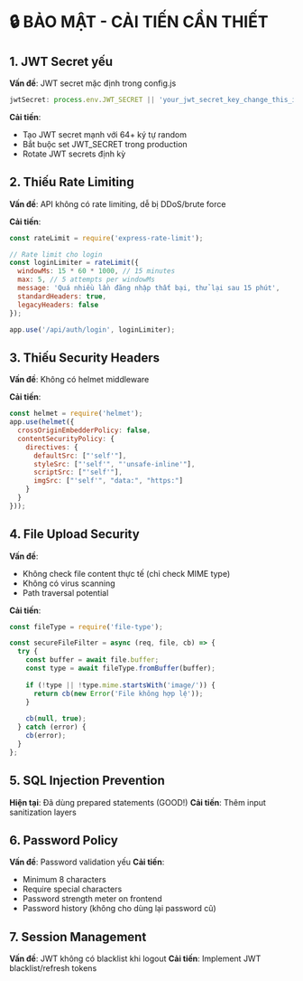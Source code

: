 # 🔒 BẢO MẬT - CẢI TIẾN CẦN THIẾT

## 1. JWT Secret yếu
**Vấn đề**: JWT secret mặc định trong config.js
```javascript
jwtSecret: process.env.JWT_SECRET || 'your_jwt_secret_key_change_this_in_production'
```

**Cải tiến**:
- Tạo JWT secret mạnh với 64+ ký tự random
- Bắt buộc set JWT_SECRET trong production
- Rotate JWT secrets định kỳ

## 2. Thiếu Rate Limiting
**Vấn đề**: API không có rate limiting, dễ bị DDoS/brute force

**Cải tiến**:
```javascript
const rateLimit = require('express-rate-limit');

// Rate limit cho login
const loginLimiter = rateLimit({
  windowMs: 15 * 60 * 1000, // 15 minutes
  max: 5, // 5 attempts per windowMs
  message: 'Quá nhiều lần đăng nhập thất bại, thử lại sau 15 phút',
  standardHeaders: true,
  legacyHeaders: false
});

app.use('/api/auth/login', loginLimiter);
```

## 3. Thiếu Security Headers
**Vấn đề**: Không có helmet middleware

**Cải tiến**:
```javascript
const helmet = require('helmet');
app.use(helmet({
  crossOriginEmbedderPolicy: false,
  contentSecurityPolicy: {
    directives: {
      defaultSrc: ["'self'"],
      styleSrc: ["'self'", "'unsafe-inline'"],
      scriptSrc: ["'self'"],
      imgSrc: ["'self'", "data:", "https:"]
    }
  }
}));
```

## 4. File Upload Security
**Vấn đề**: 
- Không check file content thực tế (chỉ check MIME type)
- Không có virus scanning
- Path traversal potential

**Cải tiến**:
```javascript
const fileType = require('file-type');

const secureFileFilter = async (req, file, cb) => {
  try {
    const buffer = await file.buffer;
    const type = await fileType.fromBuffer(buffer);
    
    if (!type || !type.mime.startsWith('image/')) {
      return cb(new Error('File không hợp lệ'));
    }
    
    cb(null, true);
  } catch (error) {
    cb(error);
  }
};
```

## 5. SQL Injection Prevention
**Hiện tại**: Đã dùng prepared statements (GOOD!)
**Cải tiến**: Thêm input sanitization layers

## 6. Password Policy
**Vấn đề**: Password validation yếu
**Cải tiến**: 
- Minimum 8 characters
- Require special characters
- Password strength meter on frontend
- Password history (không cho dùng lại password cũ)

## 7. Session Management
**Vấn đề**: JWT không có blacklist khi logout
**Cải tiến**: Implement JWT blacklist/refresh tokens
